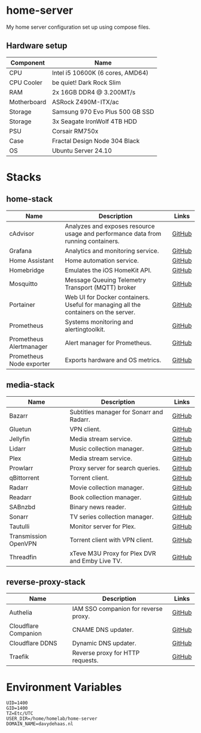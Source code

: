 # home-server

My home server configuration set up using compose files.

<!--[Click to Open Interactive Diagram](./diagrams/sonarr.puml)-->

## Hardware setup

| Component   | Name                             |
| ----------- | -------------------------------- |
| CPU         | Intel i5 10600K (6 cores, AMD64) |
| CPU Cooler  | be quiet! Dark Rock Slim         |
| RAM         | 2x 16GB DDR4 @ 3.200MT/s         |
| Motherboard | ASRock Z490M-ITX/ac              |
| Storage     | Samsung 970 Evo Plus 500 GB SSD  |
| Storage     | 3x Seagate IronWolf 4TB HDD      |
| PSU         | Corsair RM750x                   |
| Case        | Fractal Design Node 304 Black    |
| OS          | Ubuntu Server 24.10              |

# Stacks

## home-stack

| Name                     | Description                                                                         | Links                                                    |
| ------------------------ | ----------------------------------------------------------------------------------- | -------------------------------------------------------- |
| cAdvisor                 | Analyzes and exposes resource usage and performance data from running containers.   | [GitHub](https://github.com/google/cadvisor)             |
| Grafana                  | Analytics and monitoring service.                                                   | [GitHub](https://github.com/grafana/grafana)             |
| Home Assistant           | Home automation service.                                                            | [GitHub](https://github.com/home-assistant/core)         |
| Homebridge               | Emulates the iOS HomeKit API.                                                       | [GitHub](https://github.com/homebridge/homebridge)       |
| Mosquitto                | Message Queuing Telemetry Transport (MQTT) broker                                   | [GitHub](https://github.com/eclipse-mosquitto/mosquitto) |
| Portainer                | Web UI for Docker containers. Useful for managing all the containers on the server. | [GitHub](https://github.com/portainer/portainer)         |
| Prometheus               | Systems monitoring and alertingtoolkit.                                             | [GitHub](https://github.com/prometheus/prometheus)       |
| Prometheus Alertmanager  | Alert manager for Prometheus.                                                       | [GitHub](https://github.com/prometheus/alertmanager)     |
| Prometheus Node exporter | Exports hardware and OS metrics.                                                    | [GitHub](https://github.com/prometheus/node_exporter)    |

## media-stack

| Name                 | Description                                    | Links                                                            |
| -------------------- | ---------------------------------------------- | ---------------------------------------------------------------- |
| Bazarr               | Subtitles manager for Sonarr and Radarr.       | [GitHub](https://github.com/morpheus65535/bazarr)                |
| Gluetun              | VPN client.                                    | [GitHub](https://github.com/qdm12/gluetun)                       |
| Jellyfin             | Media stream service.                          | [GitHub](https://github.com/jellyfin/jellyfin)                   |
| Lidarr               | Music collection manager.                      | [GitHub](https://github.com/Lidarr/Lidarr)                       |
| Plex                 | Media stream service.                          | [GitHub](https://github.com/plexinc/pms-docker)                  |
| Prowlarr             | Proxy server for search queries.               | [GitHub](https://github.com/Prowlarr/Prowlarr)                   |
| qBittorrent          | Torrent client.                                | [GitHub](https://github.com/qbittorrent/qBittorrent/)            |
| Radarr               | Movie collection manager.                      | [GitHub](https://github.com/Radarr/Radarr)                       |
| Readarr              | Book collection manager.                       | [GitHub](https://github.com/Readarr/Readarr)                     |
| SABnzbd              | Binary news reader.                            | [GitHub](https://github.com/sabnzbd/sabnzbd)                     |
| Sonarr               | TV series collection manager.                  | [GitHub](https://github.com/Sonarr/Sonarr)                       |
| Tautulli             | Monitor server for Plex.                       | [GitHub](https://github.com/Tautulli/Tautulli)                   |
| Transmission OpenVPN | Torrent client with VPN client.                | [GitHub](https://github.com/haugene/docker-transmission-openvpn) |
| Threadfin            | xTeve M3U Proxy for Plex DVR and Emby Live TV. | [GitHub](https://github.com/Threadfin/Threadfin)                 |

## reverse-proxy-stack

| Name                 | Description                          | Links                                                                      |
| -------------------- | ------------------------------------ | -------------------------------------------------------------------------- |
| Authelia             | IAM SSO companion for reverse proxy. | [GitHub](https://github.com/authelia/authelia)                             |
| Cloudflare Companion | CNAME DNS updater.                   | [GitHub](https://github.com/tiredofit/docker-traefik-cloudflare-companion) |
| Cloudflare DDNS      | Dynamic DNS updater.                 | [GitHub](https://github.com/favonia/cloudflare-ddns)                       |
| Traefik              | Reverse proxy for HTTP requests.     | [GitHub](https://github.com/traefik/traefik)                               |

# Environment Variables

```
UID=1400
GID=1400
TZ=Etc/UTC
USER_DIR=/home/homelab/home-server
DOMAIN_NAME=davydehaas.nl
```
